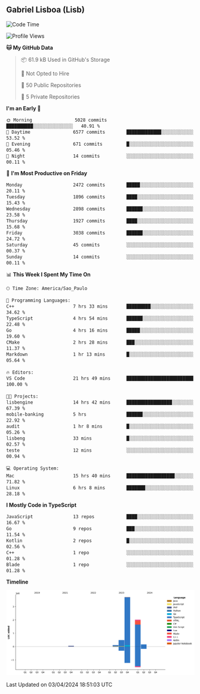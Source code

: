## Gabriel Lisboa (Lisb)

<!--START_SECTION:waka-->
![Code Time](http://img.shields.io/badge/Code%20Time-498%20hrs%2042%20mins-blue)

![Profile Views](http://img.shields.io/badge/Profile%20Views-0-blue)

**🐱 My GitHub Data** 

> 📦 61.9 kB Used in GitHub's Storage 
 > 
> 🚫 Not Opted to Hire
 > 
> 📜 50 Public Repositories 
 > 
> 🔑 5 Private Repositories 
 > 
**I'm an Early 🐤** 

```text
🌞 Morning                5028 commits        ██████████░░░░░░░░░░░░░░░   40.91 % 
🌆 Daytime                6577 commits        █████████████░░░░░░░░░░░░   53.52 % 
🌃 Evening                671 commits         █░░░░░░░░░░░░░░░░░░░░░░░░   05.46 % 
🌙 Night                  14 commits          ░░░░░░░░░░░░░░░░░░░░░░░░░   00.11 % 
```
📅 **I'm Most Productive on Friday** 

```text
Monday                   2472 commits        █████░░░░░░░░░░░░░░░░░░░░   20.11 % 
Tuesday                  1896 commits        ████░░░░░░░░░░░░░░░░░░░░░   15.43 % 
Wednesday                2898 commits        ██████░░░░░░░░░░░░░░░░░░░   23.58 % 
Thursday                 1927 commits        ████░░░░░░░░░░░░░░░░░░░░░   15.68 % 
Friday                   3038 commits        ██████░░░░░░░░░░░░░░░░░░░   24.72 % 
Saturday                 45 commits          ░░░░░░░░░░░░░░░░░░░░░░░░░   00.37 % 
Sunday                   14 commits          ░░░░░░░░░░░░░░░░░░░░░░░░░   00.11 % 
```


📊 **This Week I Spent My Time On** 

```text
🕑︎ Time Zone: America/Sao_Paulo

💬 Programming Languages: 
C++                      7 hrs 33 mins       █████████░░░░░░░░░░░░░░░░   34.62 % 
TypeScript               4 hrs 54 mins       ██████░░░░░░░░░░░░░░░░░░░   22.48 % 
Go                       4 hrs 16 mins       █████░░░░░░░░░░░░░░░░░░░░   19.60 % 
CMake                    2 hrs 28 mins       ███░░░░░░░░░░░░░░░░░░░░░░   11.37 % 
Markdown                 1 hr 13 mins        █░░░░░░░░░░░░░░░░░░░░░░░░   05.64 % 

🔥 Editors: 
VS Code                  21 hrs 49 mins      █████████████████████████   100.00 % 

🐱‍💻 Projects: 
lisbengine               14 hrs 42 mins      █████████████████░░░░░░░░   67.39 % 
mobile-banking           5 hrs               ██████░░░░░░░░░░░░░░░░░░░   22.92 % 
audit                    1 hr 8 mins         █░░░░░░░░░░░░░░░░░░░░░░░░   05.26 % 
lisbeng                  33 mins             █░░░░░░░░░░░░░░░░░░░░░░░░   02.57 % 
teste                    12 mins             ░░░░░░░░░░░░░░░░░░░░░░░░░   00.94 % 

💻 Operating System: 
Mac                      15 hrs 40 mins      ██████████████████░░░░░░░   71.82 % 
Linux                    6 hrs 8 mins        ███████░░░░░░░░░░░░░░░░░░   28.18 % 
```

**I Mostly Code in TypeScript** 

```text
JavaScript               13 repos            ████░░░░░░░░░░░░░░░░░░░░░   16.67 % 
Go                       9 repos             ███░░░░░░░░░░░░░░░░░░░░░░   11.54 % 
Kotlin                   2 repos             █░░░░░░░░░░░░░░░░░░░░░░░░   02.56 % 
C++                      1 repo              ░░░░░░░░░░░░░░░░░░░░░░░░░   01.28 % 
Blade                    1 repo              ░░░░░░░░░░░░░░░░░░░░░░░░░   01.28 % 
```



**Timeline**

![Lines of Code chart](https://raw.githubusercontent.com/tenlisboa/tenlisboa/main/assets/bar_graph.png)


 Last Updated on 03/04/2024 18:51:03 UTC
<!--END_SECTION:waka-->
